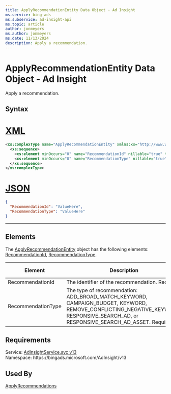 ```yaml
---
title: ApplyRecommendationEntity Data Object - Ad Insight
ms.service: bing-ads
ms.subservice: ad-insight-api
ms.topic: article
author: jonmeyers
ms.author: jonmeyers
ms.date: 11/13/2024
description: Apply a recommendation.
---
```

# ApplyRecommendationEntity Data Object - Ad Insight
Apply a recommendation.

## Syntax

# [XML](#tab/xml)

```xml
<xs:complexType name="ApplyRecommendationEntity" xmlns:xs="http://www.w3.org/2001/XMLSchema">
  <xs:sequence>
    <xs:element minOccurs="0" name="RecommendationId" nillable="true" type="xs:string" />
    <xs:element minOccurs="0" name="RecommendationType" nillable="true" type="xs:string" />
  </xs:sequence>
</xs:complexType>
```

# [JSON](#tab/json)

```json
{
  "RecommendationId": "ValueHere",
  "RecommendationType": "ValueHere"
}
```

-----

## <a name="elements"></a>Elements

The [ApplyRecommendationEntity](applyrecommendationentity.md) object has the following elements: [RecommendationId](#recommendationid), [RecommendationType](#recommendationtype).

|Element|Description|Data Type|
|-----------|---------------|-------------|
|<a name="recommendationid"></a>RecommendationId|The identifier of the recommendation. Required.|**string**|
|<a name="recommendationtype"></a>RecommendationType|The type of recommendation: ADD_BROAD_MATCH_KEYWORD, CAMPAIGN_BUDGET, KEYWORD, REMOVE_CONFLICTING_NEGATIVE_KEYWORD, RESPONSIVE_SEARCH_AD, or RESPONSIVE_SEARCH_AD_ASSET. Required. |**string**|

## Requirements
Service: [AdInsightService.svc v13](https://adinsight.api.bingads.microsoft.com/Api/Advertiser/AdInsight/v13/AdInsightService.svc)  
Namespace: https\://bingads.microsoft.com/AdInsight/v13  

## Used By
[ApplyRecommendations](applyrecommendations.md)  
